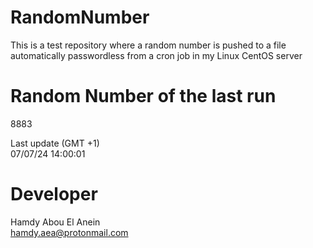 # RandomNumber    
This is a test repository where a random number is pushed to a file automatically passwordless from a cron job in my Linux CentOS server    
# Random Number of the last run   
8883
      
Last update (GMT +1)    
07/07/24 14:00:01
# Developer    
Hamdy Abou El Anein   
hamdy.aea@protonmail.com
